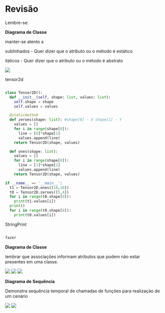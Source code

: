 # Revisão

Lembre-se:

**Diagrama de Classe**

manter-se atento a 

sublinhados - Quer dizer que o atributo ou o método é estático

itálicos - Quer dizer que o atributo ou o método é abstrato

<img src="exer1.jpg">


tensor2d

```python

class Tensor2D():
  def __init__(self, shape: list, values: list):
    self.shape = shape
    self.values = values

  @staticmethod
  def zeroes(shape: list): #shape[0] - X shape[1] - Y
    values = []
    for i in range(shape[0]):
      line = [0]*shape[1]
      values.append(line)
    return Tensor2D(shape, values)

  def ones(shape: list):
    values = []
    for i in range(shape[0]):
      line = [1]*shape[1]
      values.append(line)
    return Tensor2D(shape, values)

if __name__ == '__main__':
  t1 = Tensor2D.ones([10,10])
  t0 = Tensor2D.zeroes([5,4])
  for i in range(t0.shape[0]):
    print(t1.values[i])
  print()
  for i in range(t0.shape[0]):
    print(t0.values[i])

```

StringPrint

```python

fazer
```


**Diagrama de Classe**

lembrar que associações informam atributos que podem não estar presentes em uma classe.

<img src="exer2.jpg">

<img src="exer3.jpg">

<img src="herancaInter.jpg">

**Diagrama de Sequência**

Demonstra sequência temporal de chamadas de funções para realização de um cenário

<img src="sequencia.jpg">

<img src="receita.jpg">
